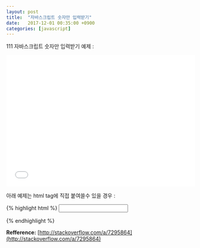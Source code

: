 ```yaml
---
layout: post
title:  "자바스크립트 숫자만 입력받기"
date:   2017-12-01 00:35:00 +0900
categories: [javascript]
---
```

111
자바스크립트 숫자만 입력받기 예제 :

<iframe width="100%" height="350" src="//jsfiddle.net/ted19/u3uasqds/embedded/html,result/dark/" allowfullscreen="allowfullscreen" frameborder="0"></iframe>

아래 예제는 html tag에 직접 붙여쓸수 있을 경우 :

{% highlight html %}
<input id="id_price" type="number" min=0 onkeypress="return isNumber(event)"/>
<script type="text/javascript">
function isNumber(evt) {
    evt = (evt) ? evt : window.event;
    var charCode = (evt.which) ? evt.which : evt.keyCode;
    if (charCode > 31 && (charCode < 48 || charCode > 57)) {
        return false;
    }
    return true;
}
</script>
{% endhighlight %}

**Refference:** [http://stackoverflow.com/a/7295864](http://stackoverflow.com/a/7295864)
